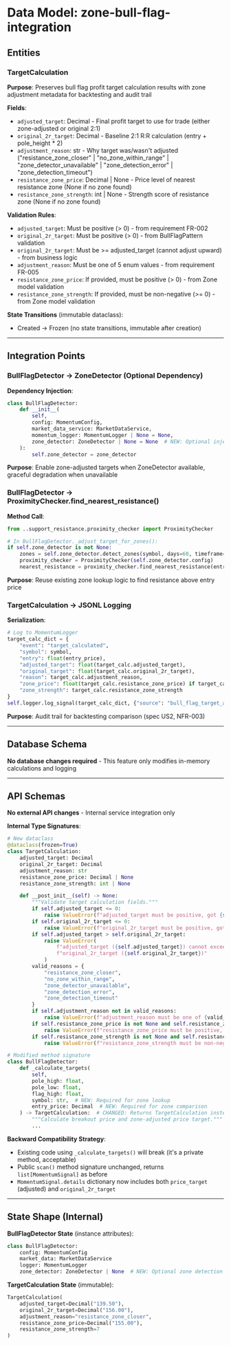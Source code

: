# Data Model: zone-bull-flag-integration

## Entities

### TargetCalculation
**Purpose**: Preserves bull flag profit target calculation results with zone adjustment metadata for backtesting and audit trail

**Fields**:
- `adjusted_target`: Decimal - Final profit target to use for trade (either zone-adjusted or original 2:1)
- `original_2r_target`: Decimal - Baseline 2:1 R:R calculation (entry + pole_height * 2)
- `adjustment_reason`: str - Why target was/wasn't adjusted ("resistance_zone_closer" | "no_zone_within_range" | "zone_detector_unavailable" | "zone_detection_error" | "zone_detection_timeout")
- `resistance_zone_price`: Decimal | None - Price level of nearest resistance zone (None if no zone found)
- `resistance_zone_strength`: int | None - Strength score of resistance zone (None if no zone found)

**Validation Rules**:
- `adjusted_target`: Must be positive (> 0) - from requirement FR-002
- `original_2r_target`: Must be positive (> 0) - from BullFlagPattern validation
- `original_2r_target`: Must be >= adjusted_target (cannot adjust upward) - from business logic
- `adjustment_reason`: Must be one of 5 enum values - from requirement FR-005
- `resistance_zone_price`: If provided, must be positive (> 0) - from Zone model validation
- `resistance_zone_strength`: If provided, must be non-negative (>= 0) - from Zone model validation

**State Transitions** (immutable dataclass):
- Created → Frozen (no state transitions, immutable after creation)

---

## Integration Points

### BullFlagDetector → ZoneDetector (Optional Dependency)

**Dependency Injection**:
```python
class BullFlagDetector:
    def __init__(
        self,
        config: MomentumConfig,
        market_data_service: MarketDataService,
        momentum_logger: MomentumLogger | None = None,
        zone_detector: ZoneDetector | None = None  # NEW: Optional injection
    ):
        self.zone_detector = zone_detector
```

**Purpose**: Enable zone-adjusted targets when ZoneDetector available, graceful degradation when unavailable

### BullFlagDetector → ProximityChecker.find_nearest_resistance()

**Method Call**:
```python
from ..support_resistance.proximity_checker import ProximityChecker

# In BullFlagDetector._adjust_target_for_zones():
if self.zone_detector is not None:
    zones = self.zone_detector.detect_zones(symbol, days=60, timeframe=Timeframe.DAILY)
    proximity_checker = ProximityChecker(self.zone_detector.config)
    nearest_resistance = proximity_checker.find_nearest_resistance(entry_price, zones)
```

**Purpose**: Reuse existing zone lookup logic to find resistance above entry price

### TargetCalculation → JSONL Logging

**Serialization**:
```python
# Log to MomentumLogger
target_calc_dict = {
    "event": "target_calculated",
    "symbol": symbol,
    "entry": float(entry_price),
    "adjusted_target": float(target_calc.adjusted_target),
    "original_target": float(target_calc.original_2r_target),
    "reason": target_calc.adjustment_reason,
    "zone_price": float(target_calc.resistance_zone_price) if target_calc.resistance_zone_price else None,
    "zone_strength": target_calc.resistance_zone_strength
}
self.logger.log_signal(target_calc_dict, {"source": "bull_flag_target_adjustment"})
```

**Purpose**: Audit trail for backtesting comparison (spec US2, NFR-003)

---

## Database Schema

**No database changes required** - This feature only modifies in-memory calculations and logging

---

## API Schemas

**No external API changes** - Internal service integration only

**Internal Type Signatures**:

```python
# New dataclass
@dataclass(frozen=True)
class TargetCalculation:
    adjusted_target: Decimal
    original_2r_target: Decimal
    adjustment_reason: str
    resistance_zone_price: Decimal | None
    resistance_zone_strength: int | None

    def __post_init__(self) -> None:
        """Validate target calculation fields."""
        if self.adjusted_target <= 0:
            raise ValueError(f"adjusted_target must be positive, got {self.adjusted_target}")
        if self.original_2r_target <= 0:
            raise ValueError(f"original_2r_target must be positive, got {self.original_2r_target}")
        if self.adjusted_target > self.original_2r_target:
            raise ValueError(
                f"adjusted_target ({self.adjusted_target}) cannot exceed "
                f"original_2r_target ({self.original_2r_target})"
            )
        valid_reasons = {
            "resistance_zone_closer",
            "no_zone_within_range",
            "zone_detector_unavailable",
            "zone_detection_error",
            "zone_detection_timeout"
        }
        if self.adjustment_reason not in valid_reasons:
            raise ValueError(f"adjustment_reason must be one of {valid_reasons}")
        if self.resistance_zone_price is not None and self.resistance_zone_price <= 0:
            raise ValueError(f"resistance_zone_price must be positive, got {self.resistance_zone_price}")
        if self.resistance_zone_strength is not None and self.resistance_zone_strength < 0:
            raise ValueError(f"resistance_zone_strength must be non-negative, got {self.resistance_zone_strength}")

# Modified method signature
class BullFlagDetector:
    def _calculate_targets(
        self,
        pole_high: float,
        pole_low: float,
        flag_high: float,
        symbol: str,  # NEW: Required for zone lookup
        entry_price: Decimal  # NEW: Required for zone comparison
    ) -> TargetCalculation:  # CHANGED: Returns TargetCalculation instead of tuple[float, float]
        """Calculate breakout price and zone-adjusted price target."""
        ...
```

**Backward Compatibility Strategy**:
- Existing code using `_calculate_targets()` will break (it's a private method, acceptable)
- Public `scan()` method signature unchanged, returns `list[MomentumSignal]` as before
- `MomentumSignal.details` dictionary now includes both `price_target` (adjusted) and `original_2r_target`

---

## State Shape (Internal)

**BullFlagDetector State** (instance attributes):
```python
class BullFlagDetector:
    config: MomentumConfig
    market_data: MarketDataService
    logger: MomentumLogger
    zone_detector: ZoneDetector | None  # NEW: Optional zone detection service
```

**TargetCalculation State** (immutable):
```python
TargetCalculation(
    adjusted_target=Decimal("139.50"),
    original_2r_target=Decimal("156.00"),
    adjustment_reason="resistance_zone_closer",
    resistance_zone_price=Decimal("155.00"),
    resistance_zone_strength=7
)
```
